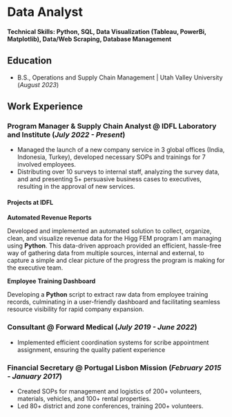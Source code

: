 # Data Analyst

#### Technical Skills: Python, SQL, Data Visualization (Tableau, PowerBi, Matplotlib), Data/Web Scraping, Database Management

## Education
- B.S., Operations and Supply Chain Management | Utah Valley University (_August 2023_)

## Work Experience
### Program Manager & Supply Chain Analyst @ IDFL Laboratory and Institute (_July 2022 - Present_)
- Managed the launch of a new company service in 3 global offices (India, Indonesia, Turkey), developed necessary SOPs and trainings for 7 involved employees.
- Distributing over 10 surveys to internal staff, analyzing the survey data, and and presenting 5+ persuasive business cases to executives, resulting in the approval of new services.
#### Projects at IDFL
**Automated Revenue Reports**

Developed and implemented an automated solution to collect, organize, clean, and visualize revenue data for the Higg FEM program I am managing using **Python**. This data-driven approach provided an efficient, hassle-free way of gathering data from multiple sources, internal and external, to capture a simple and clear picture of the progress the program is making for the executive team.

**Employee Training Dashboard**

Developing a **Python** script to extract raw data from employee training records, culminating in a user-friendly dashboard and facilitating seamless resource visibility for rapid company expansion.

### Consultant @ Forward Medical (_July 2019 - June 2022_)
- Implemented efficient coordination systems for scribe appointment assignment, ensuring the quality patient experience

### Financial Secretary @ Portugal Lisbon Mission (_February 2015 - January 2017_)
- Created SOPs for management and logistics of 200+ volunteers, materials, vehicles, and 100+ rental properties.
- Led 80+ district and zone conferences, training 200+ volunteers.
